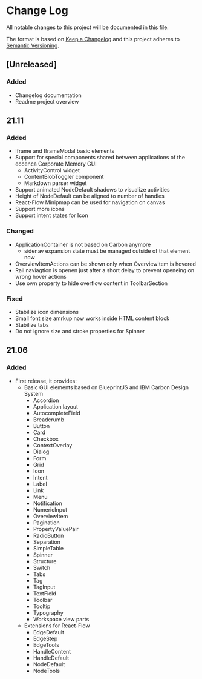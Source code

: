 # Change Log
All notable changes to this project will be documented in this file.

The format is based on [Keep a Changelog](http://keepachangelog.com/) and this project adheres to [Semantic Versioning](http://semver.org/).

## [Unreleased]

### Added

* Changelog documentation
* Readme project overview

## 21.11

### Added

* Iframe and IframeModal basic elements
* Support for special components shared between applications of the eccenca Corporate Memory GUI
    * ActivityControl widget
    * ContentBlobToggler component
    * Markdown parser widget
* Support animated NodeDefault shadows to visualize activities
* Height of NodeDefault can be aligned to number of handles
* React-Flow Minipmap can be used for navigation on canvas
* Support more icons
* Support intent states for Icon

### Changed

* ApplicationContainer is not based on Carbon anymore
    * sidenav expansion state must be managed outside of that element now
* OverviewItemActions can be shown only when OverviewItem is hovered
* Rail naviagtion is openen just after a short delay to prevent openeing on wrong hover actions
* Use own property to hide overflow content in ToolbarSection

### Fixed

* Stabilize icon dimensions
* Small font size amrkup now works inside HTML content block
* Stabilize tabs
* Do not ignore size and stroke properties for Spinner

## 21.06

### Added

* First release, it provides:
    * Basic GUI elements based on BlueprintJS and IBM Carbon Design System
        * Accordion
        * Application layout
        * AutocompleteField
        * Breadcrumb
        * Button
        * Card
        * Checkbox
        * ContextOverlay
        * Dialog
        * Form
        * Grid
        * Icon
        * Intent
        * Label
        * Link
        * Menu
        * Notification
        * NumericInput
        * OverviewItem
        * Pagination
        * PropertyValuePair
        * RadioButton
        * Separation
        * SimpleTable
        * Spinner
        * Structure
        * Switch
        * Tabs
        * Tag
        * TagInput
        * TextField
        * Toolbar
        * Tooltip
        * Typography
        * Workspace view parts
    * Extensions for React-Flow
        * EdgeDefault
        * EdgeStep
        * EdgeTools
        * HandleContent
        * HandleDefault
        * NodeDefault
        * NodeTools

